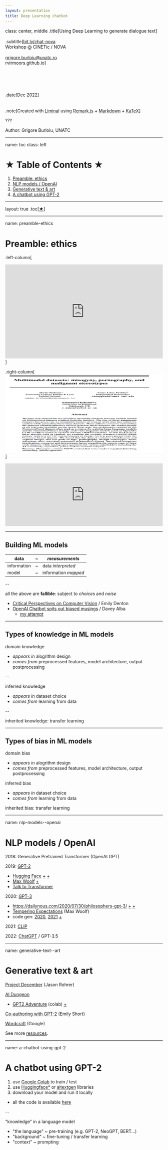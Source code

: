 ```yaml
---
layout: presentation
title: Deep Learning chatbot
---
```


class: center, middle
.title[Using Deep Learning to generate dialogue text]
<br/><br/>
.subtitle[[bit.ly/chat-nova](https://bit.ly/chat-nova)
<br/>Workshop @ CINETic / NOVA
<br/><br/>grigore.burloiu@unatc.ro
<br/>rvirmoors.github.io]
<br/><br/><br/><br/><br/><br/>
.date[Dec 2022]
<br/><br/><br/>
.note[Created with [Liminal](https://github.com/jonathanlilly/liminal) using [Remark.js](http://remarkjs.com/) + [Markdown](https://github.com/adam-p/markdown-here/wiki/Markdown-Cheatsheet) +  [KaTeX](https://katex.org)]

???

Author: Grigore Burloiu, UNATC
    
---
name: toc
class: left
# ★ Table of Contents ★      <!-- omit in toc -->
      
1. [Preamble: ethics](#preamble-ethics)
2. [NLP models / OpenAI](#nlp-models--openai)
3. [Generative text \& art](#generative-text--art)
4. [A chatbot using GPT-2](#a-chatbot-using-gpt-2)

        
<!-- Comment out the next slide if you don't want the Table of Contents link -->         
---
layout: true  .toc[[★](#toc)]

---
name: preamble-ethics
# Preamble: ethics

.left-column[
<iframe width="100%" height="300" src="https://www.youtube.com/embed/OhCzX0iLnOc" title="The danger of AI is weirder than you think | Janelle Shane" frameborder="0" allow="accelerometer; autoplay; clipboard-write; encrypted-media; gyroscope; picture-in-picture" allowfullscreen></iframe>
]

.right-column[
[<img width="100%" height="250" src="../attachments/laion-ethics.png">](https://twitter.com/Abebab/status/1445723482231173120)
]

<iframe width="100%" height="200" src="https://www.youtube.com/embed/videoseries?list=PLnV8Pp3XepxXh1zs2j6MOBRBiMBkvt2X0" title="YouTube video player" frameborder="0" allow="accelerometer; autoplay; clipboard-write; encrypted-media; gyroscope; picture-in-picture" allowfullscreen></iframe>


---
## Building ML models

data |    ~  |   *measurements*
-|-|-
information  |  ~ |  data *interpreted* 
model |  ~  | information *mapped*

--

all the above are **fallible**: subject to *choices* and *noise*
- [Critical Perspectives on Computer Vision](https://slideslive.com/38923500/critical-perspectives-on-computer-vision) / Emily Denton
- [OpenAI Chatbot spits out biased musings](https://twitter.com/daveyalba/status/1600892019878268928) / Davey Alba
  - [my attempt](../attachments/chatgpt-ethics.png)
 
---
## Types of knowledge in ML models

domain knowledge
- *appears in* alogrithm design
- *comes from* preprocessed features, model architecture, output postprocessing

--

inferred knowledge
- *appears in* dataset choice
- *comes from* learning from data

--

inherited knowledge: transfer learning 

---

## Types of bias in ML models

domain bias
- *appears in* alogrithm design
- *comes from* preprocessed features, model architecture, output postprocessing

inferred bias
- *appears in* dataset choice
- *comes from* learning from data

inherited bias: transfer learning 

---
name: nlp-models--openai
# NLP models / OpenAI

2018: Generative Pretrained Transformer (OpenAI GPT)

2019: [GPT-2](https://www.openai.com/blog/gpt-2-1-5b-release/)

- [Hugging Face](https://huggingface.co/gpt2/) [+](https://huggingface.co/distilgpt2) [+](https://colab.research.google.com/github/jalammar/jalammar.github.io/blob/master/notebooks/Simple_Transformer_Language_Model.ipynb)
- [Max Woolf](https://github.com/minimaxir/aitextgen) [+](https://minimaxir.com/2019/09/howto-gpt2/)
- [Talk to Transformer](https://talktotransformer.com)

2020: [GPT-3](https://openai.com/api/)

- https://dailynous.com/2020/07/30/philosophers-gpt-3/ [+](http://henryshevlin.com/wp-content/uploads/2020/07/PratchettT.pdf) [+](https://gist.github.com/minimaxir/f4998c20f2520ad5969b03c9590f16ce)
- [Tempering Expectations](https://minimaxir.com/2020/07/gpt3-expectations/) (Max Woolf)
- code gen: [2020](https://twitter.com/sharifshameem/status/1284095222939451393), [2021](https://copilot.github.com/) [+](https://www.openai.com/blog/openai-codex)

2021: [CLIP](https://openai.com/blog/clip/)

2022: [ChatGPT](https://chat.openai.com/chat) / GPT-3.5

---
name: generative-text--art
# Generative text & art

[Project December](https://projectdecember.net/) (Jason Rohrer)

[AI Dungeon](https://play.aidungeon.io)

- [GPT2 Adventure](https://colab.research.google.com/drive/1khUaPex-gyk1wXXLuqcopiWmHmcKl4UP) (colab) [+](https://quicktotheratcave.tumblr.com/post/187432425523/shall-we-play-a-game)

[Co-authoring with GPT-2](https://emshort.blog/2021/07/18/the-uncanny-deck-co-authoring-with-gpt-2/) (Emily Short)

[Wordcraft](https://www.youtube.com/watch?v=9p4mfA0Fyd8) (Google)

See more [resources](../resources).

---
name: a-chatbot-using-gpt-2
# A chatbot using GPT-2

1. use [Google Colab](https://colab.research.google.com) to train / test
2. use [Huggingface](https://github.com/huggingface/transformers/tree/main/examples/pytorch/language-modeling)[*](https://huggingface.co/models?pipeline_tag=text-generation&sort=downloads) or [aitextgen](https://docs.aitextgen.io/) libraries
3. download your model and run it locally

- all the code is available [here](https://github.com/RVirmoors/fiction-chatbot)

--

"knowledge" in a language model
- "the language" ~ pre-training (e.g. GPT-2, NeoGPT, BERT...)
- "background" ~ fine-tuning / transfer learning
- "context" ~ prompting
